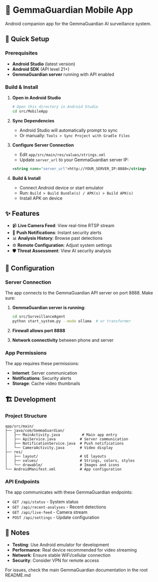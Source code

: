# 📱 GemmaGuardian Mobile App

Android companion app for the GemmaGuardian AI surveillance system.

## 🚀 Quick Setup

### Prerequisites
- **Android Studio** (latest version)
- **Android SDK** (API level 21+)
- **GemmaGuardian server** running with API enabled

### Build & Install

1. **Open in Android Studio**
   ```bash
   # Open this directory in Android Studio
   cd src/MobileApp
   ```

2. **Sync Dependencies**
   - Android Studio will automatically prompt to sync
   - Or manually: `Tools > Sync Project with Gradle Files`

3. **Configure Server Connection**
   - Edit `app/src/main/res/values/strings.xml`
   - Update `server_url` to your GemmaGuardian server IP:
   ```xml
   <string name="server_url">http://YOUR_SERVER_IP:8888</string>
   ```

4. **Build & Install**
   - Connect Android device or start emulator
   - Run: `Build > Build Bundle(s) / APK(s) > Build APK(s)`
   - Install APK on device

## ✨ Features

- 📹 **Live Camera Feed**: View real-time RTSP stream
- 🔔 **Push Notifications**: Instant security alerts
- 📊 **Analysis History**: Browse past detections
- ⚙️ **Remote Configuration**: Adjust system settings
- 🛡️ **Threat Assessment**: View AI security analysis

## 🔧 Configuration

### Server Connection
The app connects to the GemmaGuardian API server on port 8888. Make sure:

1. **GemmaGuardian server is running**:
   ```bash
   cd src/SurveillanceAgent
   python start_system.py --mode ollama  # or transformer
   ```

2. **Firewall allows port 8888**
3. **Network connectivity** between phone and server

### App Permissions
The app requires these permissions:
- **Internet**: Server communication
- **Notifications**: Security alerts
- **Storage**: Cache video thumbnails

## 🏗️ Development

### Project Structure
```
app/src/main/
├── java/com/GemmaGuardian/
│   ├── MainActivity.java          # Main app entry
│   ├── ApiService.java           # Server communication
│   ├── NotificationService.java  # Push notifications
│   └── CameraActivity.java       # Video display
├── res/
│   ├── layout/                   # UI layouts
│   ├── values/                   # Strings, colors, styles
│   └── drawable/                 # Images and icons
└── AndroidManifest.xml           # App configuration
```

### API Endpoints
The app communicates with these GemmaGuardian endpoints:
- `GET /api/status` - System status
- `GET /api/recent-analyses` - Recent detections
- `GET /api/live-feed` - Camera stream
- `POST /api/settings` - Update configuration

## 📝 Notes

- **Testing**: Use Android emulator for development
- **Performance**: Real device recommended for video streaming
- **Network**: Ensure stable WiFi/cellular connection
- **Security**: Consider VPN for remote access

For issues, check the main GemmaGuardian documentation in the root README.md
